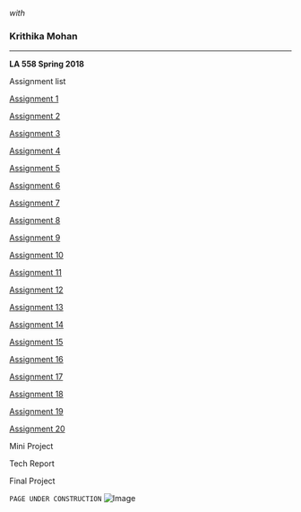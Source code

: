 _with_
### Krithika Mohan
<hr>

**LA 558 Spring 2018**

Assignment list

[Assignment 1](https://krmohan.github.io/LA558/Assignment1/) 

[Assignment 2](https://krmohan.github.io/LA558/Assignment%202/) 

[Assignment 3](https://krmohan.github.io/LA558/Assignment3/)

[Assignment 4](https://krmohan.github.io/LA558/Assignment4/)

[Assignment 5](https://krmohan.github.io/LA558/Assignment5/)

[Assignment 6](https://krmohan.github.io/LA558/Assignment6/)

[Assignment 7](https://krmohan.github.io/LA558/Assignment7/)

[Assignment 8](https://krmohan.github.io/LA558/Assignment8/)

[Assignment 9](https://krmohan.github.io/LA558/Assignment9/)

[Assignment 10](https://krmohan.github.io/LA558/Assignment10/)

[Assignment 11](https://krmohan.github.io/LA558/Assignment11/)

[Assignment 12](https://krmohan.github.io/LA558/Assignment12/)

[Assignment 13](https://krmohan.github.io/LA558/Assignment13/)

[Assignment 14](https://krmohan.github.io/LA558/Assignment14/)

[Assignment 15](https://krmohan.github.io/LA558/Assignment15/)

[Assignment 16](https://krmohan.github.io/LA558/Assignment16/)

[Assignment 17](https://krmohan.github.io/LA558/Assignment17/index)

[Assignment 18](https://krmohan.github.io/LA558/Assignment18/)

[Assignment 19](https://krmohan.github.io/LA558/Assignment19/)

[Assignment 20](https://krmohan.github.io/LA558/Assignment20/)


Mini Project

Tech Report

Final Project

`PAGE UNDER CONSTRUCTION`
![Image](https://krmohan.github.io/LA558/Images/1j9mu4.jpg)


